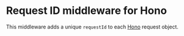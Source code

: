 # Request ID middleware for Hono

This middleware adds a unique `requestId` to each [Hono](https://github.com/honojs/hono) request object.
